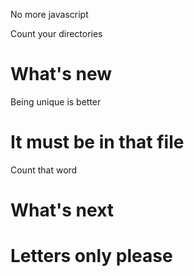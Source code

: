 No more javascript

Count your directories
# What's new
Being unique is better
# It must be in that file
Count that word
# What's next
# Letters only please
